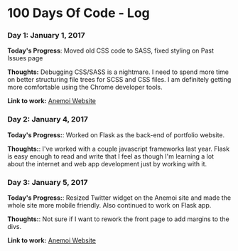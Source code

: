 # 100 Days Of Code - Log

### Day 1: January 1, 2017

**Today's Progress**: Moved old CSS code to SASS, fixed styling on Past Issues page

**Thoughts:** Debugging CSS/SASS is a nightmare. I need to spend more time on better
structuring file trees for SCSS and CSS files. I am definitely getting more comfortable
using the Chrome developer tools.

**Link to work:** [Anemoi Website](http://anemoijournal.github.io/)

### Day 2: January 4, 2017

**Today's Progress:**: Worked on Flask as the back-end of portfolio website.

**Thoughts:**: I've worked with a couple javascript frameworks last year. Flask
is easy enough to read and write that I feel as though I'm learning a lot about
the internet and web app development just by working with it.

### Day 3: January 5, 2017

**Today's Progress:**: Resized Twitter widget on the Anemoi site and made the whole
site more mobile friendly. Also continued to work on Flask app.

**Thoughts:**: Not sure if I want to rework the front page to add margins to the
divs.

**Link to work:** [Anemoi Website](http://anemoijournal.github.io/)
